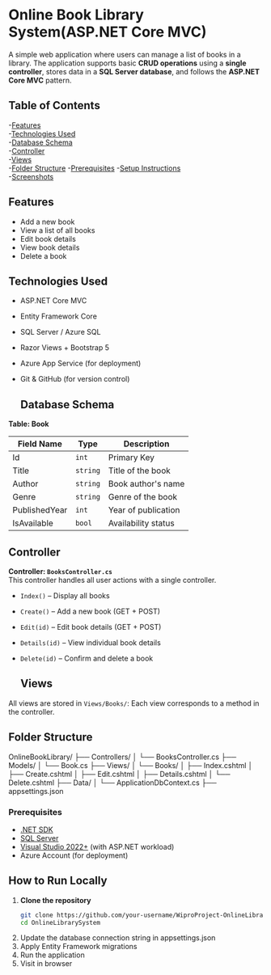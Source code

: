 # Online Book Library System(ASP.NET Core MVC)
A simple web application where users can manage a list of books in a library. The application supports basic **CRUD operations** using a **single controller**, stores data in a **SQL Server database**, and follows the **ASP.NET Core MVC** pattern.

## Table of Contents
-[Features](#features)  
-[Technologies Used](#technologies-used)  
-[Database Schema](#database-schema)  
-[Controller](#controller)  
-[Views](#views)  
-[Folder Structure](#folder-structure) 
-[Prerequisites](Prerequisites)
-[Setup Instructions](#setup-instructions)  
-[Screenshots](#screenshots)  


##  Features
- Add a new book
- View a list of all books
- Edit book details
- View book details
- Delete a book

##  Technologies Used

- ASP.NET Core MVC
- Entity Framework Core
- SQL Server / Azure SQL
- Razor Views + Bootstrap 5
- Azure App Service (for deployment)
- Git & GitHub (for version control)

  ##  Database Schema
**Table: Book**

| Field Name    | Type     | Description              |
|---------------|----------|--------------------------|
| Id            | `int`    | Primary Key              |
| Title         | `string` | Title of the book        |
| Author        | `string` | Book author's name       |
| Genre         | `string` | Genre of the book        |
| PublishedYear | `int`    | Year of publication      |
| IsAvailable   | `bool`   | Availability status      |

##  Controller
**Controller: `BooksController.cs`**  
This controller handles all user actions with a single controller.

- `Index()` – Display all books
- `Create()` – Add a new book (GET + POST)
- `Edit(id)` – Edit book details (GET + POST)
- `Details(id)` – View individual book details
- `Delete(id)` – Confirm and delete a book

  ## Views
All views are stored in `Views/Books/`:
Each view corresponds to a method in the controller.

## Folder Structure

OnlineBookLibrary/
├── Controllers/
│ └── BooksController.cs
├── Models/
│ └── Book.cs
├── Views/
│ └── Books/
│ ├── Index.cshtml
│ ├── Create.cshtml
│ ├── Edit.cshtml
│ ├── Details.cshtml
│ └── Delete.cshtml
├── Data/
│ └── ApplicationDbContext.cs
├── appsettings.json

### Prerequisites

- [.NET SDK](https://dotnet.microsoft.com/)
- [SQL Server](https://www.microsoft.com/en-us/sql-server)
- [Visual Studio 2022+](https://visualstudio.microsoft.com/) (with ASP.NET workload)
- Azure Account (for deployment)

##  How to Run Locally
1. **Clone the repository**
   ```bash
   git clone https://github.com/your-username/WiproProject-OnlineLibrarySystem.git
   cd OnlineLibrarySystem
2. Update the database connection string in appsettings.json
3. Apply Entity Framework migrations
4. Run the application
5. Visit in browser


